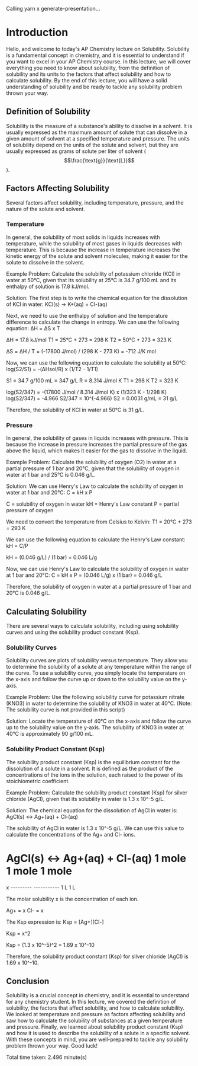 
Calling yarn x generate-presentation...

# Introduction
Hello, and welcome to today's AP Chemistry lecture on Solubility. Solubility is a fundamental concept in chemistry, and it is essential to understand if you want to excel in your AP Chemistry course. In this lecture, we will cover everything you need to know about solubility, from the definition of solubility and its units to the factors that affect solubility and how to calculate solubility. By the end of this lecture, you will have a solid understanding of solubility and be ready to tackle any solubility problem thrown your way.

## Definition of Solubility
Solubility is the measure of a substance's ability to dissolve in a solvent. It is usually expressed as the maximum amount of solute that can dissolve in a given amount of solvent at a specified temperature and pressure. The units of solubility depend on the units of the solute and solvent, but they are usually expressed as grams of solute per liter of solvent ($$\frac{\text{g}}{\text{L}}$$).

## Factors Affecting Solubility
Several factors affect solubility, including temperature, pressure, and the nature of the solute and solvent. 

### Temperature
In general, the solubility of most solids in liquids increases with temperature, while the solubility of most gases in liquids decreases with temperature. This is because the increase in temperature increases the kinetic energy of the solute and solvent molecules, making it easier for the solute to dissolve in the solvent. 

Example Problem: Calculate the solubility of potassium chloride (KCl) in water at 50°C, given that its solubility at 25°C is 34.7 g/100 mL and its enthalpy of solution is 17.8 kJ/mol.

Solution:
The first step is to write the chemical equation for the dissolution of KCl in water:
KCl(s) → K+(aq) + Cl-(aq)

Next, we need to use the enthalpy of solution and the temperature difference to calculate the change in entropy. We can use the following equation:
ΔH = ΔS x T

ΔH = 17.8 kJ/mol
T1 = 25°C + 273 = 298 K
T2 = 50°C + 273 = 323 K

ΔS = ΔH / T = (-17800 J/mol) / (298 K - 273 K) = -712 J/K mol

Now, we can use the following equation to calculate the solubility at 50°C:
log(S2/S1) = -(ΔHsol/R) x (1/T2 - 1/T1)

S1 = 34.7 g/100 mL = 347 g/L
R = 8.314 J/mol K
T1 = 298 K
T2 = 323 K

log(S2/347) = -(17800 J/mol / 8.314 J/mol K) x (1/323 K - 1/298 K)
log(S2/347) = -4.966
S2/347 = 10^(-4.966)
S2 = 0.0031 g/mL = 31 g/L

Therefore, the solubility of KCl in water at 50°C is 31 g/L.

### Pressure
In general, the solubility of gases in liquids increases with pressure. This is because the increase in pressure increases the partial pressure of the gas above the liquid, which makes it easier for the gas to dissolve in the liquid.

Example Problem: Calculate the solubility of oxygen (O2) in water at a partial pressure of 1 bar and 20°C, given that the solubility of oxygen in water at 1 bar and 25°C is 0.046 g/L.

Solution:
We can use Henry's Law to calculate the solubility of oxygen in water at 1 bar and 20°C:
C = kH x P

C = solubility of oxygen in water
kH = Henry's Law constant
P = partial pressure of oxygen

We need to convert the temperature from Celsius to Kelvin:
T1 = 20°C + 273 = 293 K

We can use the following equation to calculate the Henry's Law constant:
kH = C/P

kH = (0.046 g/L) / (1 bar) = 0.046 L/g

Now, we can use Henry's Law to calculate the solubility of oxygen in water at 1 bar and 20°C:
C = kH x P = (0.046 L/g) x (1 bar) = 0.046 g/L

Therefore, the solubility of oxygen in water at a partial pressure of 1 bar and 20°C is 0.046 g/L.

## Calculating Solubility
There are several ways to calculate solubility, including using solubility curves and using the solubility product constant (Ksp).

### Solubility Curves
Solubility curves are plots of solubility versus temperature. They allow you to determine the solubility of a solute at any temperature within the range of the curve. To use a solubility curve, you simply locate the temperature on the x-axis and follow the curve up or down to the solubility value on the y-axis.

Example Problem: Use the following solubility curve for potassium nitrate (KNO3) in water to determine the solubility of KNO3 in water at 40°C.
(Note: The solubility curve is not provided in this script)

Solution:
Locate the temperature of 40°C on the x-axis and follow the curve up to the solubility value on the y-axis. The solubility of KNO3 in water at 40°C is approximately 90 g/100 mL.

### Solubility Product Constant (Ksp)
The solubility product constant (Ksp) is the equilibrium constant for the dissolution of a solute in a solvent. It is defined as the product of the concentrations of the ions in the solution, each raised to the power of its stoichiometric coefficient.

Example Problem: Calculate the solubility product constant (Ksp) for silver chloride (AgCl), given that its solubility in water is 1.3 x 10^-5 g/L.

Solution:
The chemical equation for the dissolution of AgCl in water is:
AgCl(s) ↔ Ag+(aq) + Cl-(aq)

The solubility of AgCl in water is 1.3 x 10^-5 g/L. We can use this value to calculate the concentrations of the Ag+ and Cl- ions.

AgCl(s) ↔ Ag+(aq) + Cl-(aq)
1 mole 1 mole 1 mole
===========
x --------- -----------
1 L 1 L

The molar solubility x is the concentration of each ion.

Ag+ = x
Cl- = x

The Ksp expression is:
Ksp = [Ag+][Cl-]

Ksp = x^2

Ksp = (1.3 x 10^-5)^2 = 1.69 x 10^-10

Therefore, the solubility product constant (Ksp) for silver chloride (AgCl) is 1.69 x 10^-10.

## Conclusion
Solubility is a crucial concept in chemistry, and it is essential to understand for any chemistry student. In this lecture, we covered the definition of solubility, the factors that affect solubility, and how to calculate solubility. We looked at temperature and pressure as factors affecting solubility and saw how to calculate the solubility of substances at a given temperature and pressure. Finally, we learned about solubility product constant (Ksp) and how it is used to describe the solubility of a solute in a specific solvent. With these concepts in mind, you are well-prepared to tackle any solubility problem thrown your way. Good luck!

Total time taken: 2.496 minute(s)

